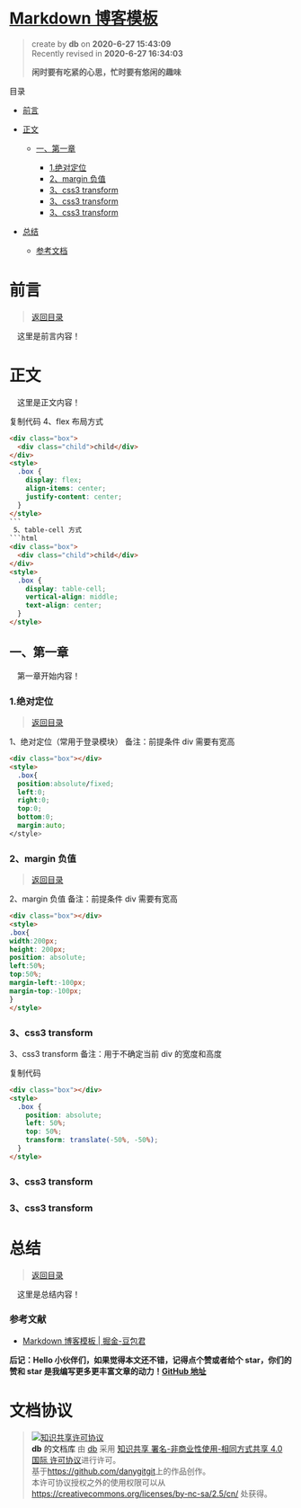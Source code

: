 # [Markdown 博客模板](https://github.com/danygitgit/document-library)

> create by **db** on **2020-6-27 15:43:09**  
> Recently revised in **2020-6-27 16:34:03**
>
> **闲时要有吃紧的心思，忙时要有悠闲的趣味**

<a name="menu-catalog" id="menu-catalog">目录</a>

- <a name="menu-preface" id="menu-preface"></a>[前言](#preface)

- <a name="menu-main-body" id="menu-main-body"></a>[正文](#main-body)

  - <a name="menu-chapter-1" id="menu-chapter-1"></a>[一、第一章](#chapter-1)

    - [1.绝对定位](#chapter-1-1)
    - [2、margin 负值](#chapter-1-2)
    - [3、css3 transform](#chapter-1-3)
    - [3、css3 transform](#chapter-1-4)
    - [3、css3 transform](#chapter-1-5)


- <a name="menu-chapter3" id="menu-chapter3"></a>[总结](#chapter3)

  - [参考文档](#reference-documents)

# <a name="preface" id="preface">前言</a>

> [返回目录](#menu-catalog)

&emsp;这里是前言内容！

# <a name="main-body" id="main-body">正文</a>

&emsp;这里是正文内容！






复制代码
4、flex 布局方式

````html
<div class="box">
  <div class="child">child</div>
</div>
<style>
  .box {
    display: flex;
    align-items: center;
    justify-content: center;
  }
</style>
```　
 5、table-cell 方式 
```html
<div class="box">
  <div class="child">child</div>
</div>
<style>
  .box {
    display: table-cell;
    vertical-align: middle;
    text-align: center;
  }
</style>
````

## <a name="chapter-1" id="chapter-1">一、第一章</a>

&emsp;第一章开始内容！

### <a name="chapter-1-1" id="chapter-1-1">1.绝对定位</a>

> [返回目录](#menu-catalog)

1、绝对定位（常用于登录模块）
备注：前提条件 div 需要有宽高

```html
<div class="box"></div>
<style>
  .box{
  position:absolute/fixed;
  left:0;
  right:0;
  top:0;
  bottom:0;
  margin:auto;
</style>
```

### <a name="chapter-1-2" id="chapter-1-2">2、margin 负值</a>

> [返回目录](#menu-catalog)

2、margin 负值
备注：前提条件 div 需要有宽高

```HTML
<div class="box"></div>
<style>
.box{
width:200px;
height: 200px;
position: absolute;
left:50%;
top:50%;
margin-left:-100px;
margin-top:-100px;
}
</style>
```

### <a name="chapter-1-3" id="chapter-1-3">3、css3 transform</a>

3、css3 transform
备注：用于不确定当前 div 的宽度和高度

复制代码

```html
<div class="box"></div>
<style>
  .box {
    position: absolute;
    left: 50%;
    top: 50%;
    transform: translate(-50%, -50%);
  }
</style>
```

### <a name="chapter-1-4" id="chapter-1-4">3、css3 transform</a>


### <a name="chapter-1-5" id="chapter-1-5">3、css3 transform</a>

# <a name="chapter3" id="chapter3">总结</a>

> [返回目录](#menu-catalog)

&emsp;这里是总结内容！

### <a name="reference-documents" id="reference-documents">参考文献</a>

- [Markdown 博客模板 | 掘金-豆包君](https://juejin.im/user/5b1a3eb7f265da6e572b3ada)

**后记：Hello 小伙伴们，如果觉得本文还不错，记得点个赞或者给个 star，你们的赞和 star 是我编写更多更丰富文章的动力！[GitHub 地址](https://github.com/danygitgit/document-library)**

# 文档协议

> <a rel="license" href="http://creativecommons.org/licenses/by-nc-sa/4.0/"><img alt="知识共享许可协议" style="border-width:0" src="https://user-gold-cdn.xitu.io/2018/12/23/167d9537f3e29c99?w=88&h=31&f=png&s=1888" /></a><br /><a xmlns:dct="http://purl.org/dc/terms/" property="dct:title">**db** 的文档库</a> 由 <a xmlns:cc="http://creativecommons.org/ns#" href="db" property="cc:attributionName" rel="cc:attributionURL">db</a> 采用 <a rel="license" href="http://creativecommons.org/licenses/by-nc-sa/4.0/">知识共享 署名-非商业性使用-相同方式共享 4.0 国际 许可协议</a>进行许可。<br />基于<a xmlns:dct="http://purl.org/dc/terms/" href="https://github.com/danygitgit" rel="dct:source">https://github.com/danygitgit</a>上的作品创作。<br />本许可协议授权之外的使用权限可以从 <a xmlns:cc="http://creativecommons.org/ns#" href="https://creativecommons.org/licenses/by-nc-sa/2.5/cn/" rel="cc:morePermissions">https://creativecommons.org/licenses/by-nc-sa/2.5/cn/</a> 处获得。
